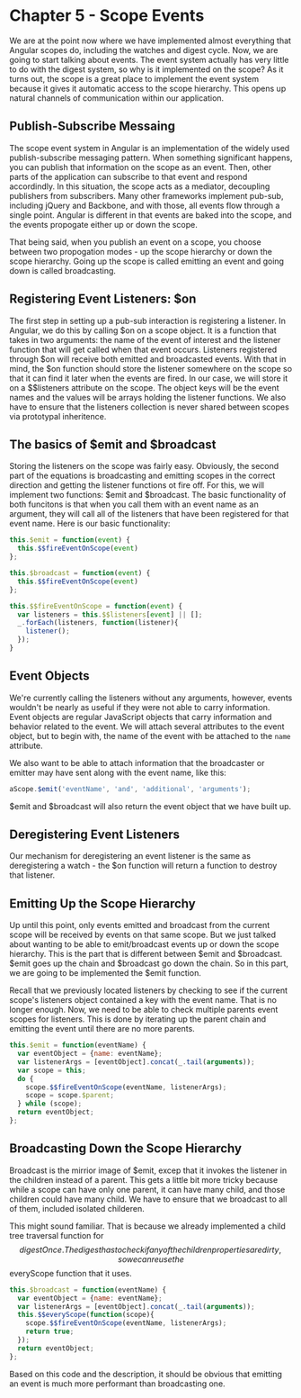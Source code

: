 # Chapter 5 - Scope Events

We are at the point now where we have implemented almost everything that Angular scopes do, including the watches and digest cycle. Now, we are going to start talking about events. The event system actually has very little to do with the digest system, so why is it implemented on the scope? As it turns out, the scope is a great place to implement the event system because it gives it automatic access to the scope hierarchy. This opens up natural channels of communication within our application.

## Publish-Subscribe Messaing

The scope event system in Angular is an implementation of the widely used publish-subscribe messaging pattern. When something significant happens, you can publish that information on the scope as an event. Then, other parts of the application can subscribe to that event and respond accordindly. In this situation, the scope acts as a mediator, decoupling publishers from subscribers. Many other frameworks implement pub-sub, including jQuery and Backbone, and with those, all events flow through a single point. Angular is different in that events are baked into the scope, and the events propogate either up or down the scope.

That being said, when you publish an event on a scope, you choose between two propogation modes - up the scope hierarchy or down the scope hierarchy. Going up the scope is called emitting an event and going down is called broadcasting.

## Registering Event Listeners: $on

The first step in setting up a pub-sub interaction is registering a listener. In Angular, we do this by calling $on on a scope object. It is a function that takes in two arguments: the name of the event of interest and the listener function that will get called when that event occurs. Listeners registered through $on will receive both emitted and broadcasted events. With that in mind, the $on function should store the listener somewhere on the scope so that it can find it later when the events are fired. In our case, we will store it on a $$listeners attribute on the scope. The object keys will be the event names and the values will be arrays holding the listener functions. We also have to ensure that the listeners collection is never shared between scopes via prototypal inheritence.

## The basics of $emit and $broadcast

Storing the listeners on the scope was fairly easy. Obviously, the second part of the equations is broadcasting and emitting scopes in the correct direction and getting the listener functions ot fire off. For this, we will implement two functions: $emit and $broadcast. The basic functionality of both funcitons is that when you call them with an event name as an argument, they will call all of the listeners that have been registered for that event name. Here is our basic functionality:

```js
this.$emit = function(event) {
  this.$$fireEventOnScope(event)
};

this.$broadcast = function(event) {
  this.$$fireEventOnScope(event)
};

this.$$fireEventOnScope = function(event) {
  var listeners = this.$$listeners[event] || [];
  _.forEach(listeners, function(listener){
    listener();
  });
}
```

## Event Objects

We're currently calling the listeners without any arguments, however, events wouldn't be nearly as useful if they were not able to carry information. Event objects are regular JavaScript objects that carry information and behavior related to the event. We will attach several attributes to the event object, but to begin with, the name of the event with be attached to the `name` attribute.

We also want to be able to attach information that the broadcaster or emitter may have sent along with the event name, like this:

```js
aScope.$emit('eventName', 'and', 'additional', 'arguments');
```

$emit and $broadcast will also return the event object that we have built up.

## Deregistering Event Listeners

Our mechanism for deregistering an event listener is the same as deregistering a watch - the $on function will return a function to destroy that listener.

## Emitting Up the Scope Hierarchy

Up until this point, only events emitted and broadcast from the current scope will be received by events on that same scope. But we just talked about wanting to be able to emit/broadcast events up or down the scope hierarchy. This is the part that is different between $emit and $broadcast. $emit goes up the chain and $broadcast go down the chain. So in this part, we are going to be implemented the $emit function.

Recall that we previously located listeners by checking to see if the current scope's listeners object contained a key with the event name. That is no longer enough. Now, we need to be able to check multiple parents event scopes for listeners. This is done by iterating up the parent chain and emitting the event until there are no more parents.

```js
this.$emit = function(eventName) {
  var eventObject = {name: eventName};
  var listenerArgs = [eventObject].concat(_.tail(arguments));
  var scope = this;
  do {
    scope.$$fireEventOnScope(eventName, listenerArgs);
    scope = scope.$parent;
  } while (scope);
  return eventObject;
};
```

## Broadcasting Down the Scope Hierarchy

Broadcast is the mirrior image of $emit, excep that it invokes the listener in the children instead of a parent. This gets a little bit more tricky because while a scope can have only one parent, it can have many child, and those children could have many child. We have to ensure that we broadcast to all of them, included isolated childeren.

This might sound familiar. That is because we already implemented a child tree traversal function for $$digestOnce. The digest has to check if any of the children properties are dirty, so we can reuse the $$everyScope function that it uses.

```js
this.$broadcast = function(eventName) {
  var eventObject = {name: eventName};
  var listenerArgs = [eventObject].concat(_.tail(arguments));
  this.$$everyScope(function(scope){
    scope.$$fireEventOnScope(eventName, listenerArgs);
    return true;
  });
  return eventObject;
};
```

Based on this code and the description, it should be obvious that emitting an event is much more performant than broadcasting one.
